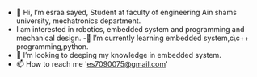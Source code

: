 - 👋 Hi, I’m esraa sayed, Student at faculty of engineering Ain shams university, mechatronics department. 
- I am  interested in robotics, embedded system and programming and mechanical design.
-🌱 I’m currently learning embedded system,c\c++ programming,python.
- 💞️ I’m looking to deeping my knowledge in embedded system.
- 📫 How to reach me 'es7090075@gmail.com'


<!---
esraa213/esraa213 is a ✨ special ✨ repository because its `README.md` (this file) appears on your GitHub profile.
You can click the Preview link to take a look at your changes.
--->

